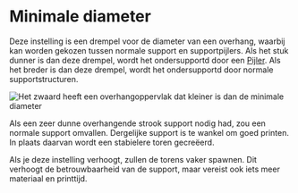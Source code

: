 Minimale diameter
====
Deze instelling is een drempel voor de diameter van een overhang, waarbij kan worden gekozen tussen normale support en supportpijlers. Als het stuk dunner is dan deze drempel, wordt het ondersupportd door een [Pijler](support_use_towers.md). Als het breder is dan deze drempel, wordt het ondersupportd door normale supportstructuren.

![Het zwaard heeft een overhangoppervlak dat kleiner is dan de minimale diameter](../../../articles/images/support_use_towers.svg)

Als een zeer dunne overhangende strook support nodig had, zou een normale support omvallen. Dergelijke support is te wankel om goed printen. In plaats daarvan wordt een stabielere toren gecreëerd.

Als je deze instelling verhoogt, zullen de torens vaker spawnen. Dit verhoogt de betrouwbaarheid van de support, maar vereist ook iets meer materiaal en printtijd.
